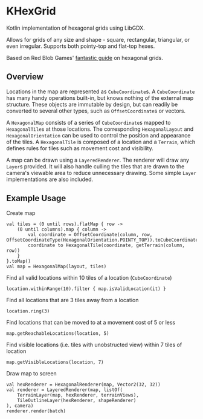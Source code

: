 # KHexGrid
Kotlin implementation of hexagonal grids using LibGDX.

Allows for grids of any size and shape - square, rectangular, triangular, or even irregular. Supports both pointy-top and flat-top hexes.

Based on Red Blob Games' [fantastic guide](https://www.redblobgames.com/grids/hexagons/) on hexagonal grids.

## Overview
Locations in the map are represented as `CubeCoordinate`s. A `CubeCoordinate` has many handy operations built-in, but knows nothing of the external map structure. These objects are immutable by design, but can readily be converted to several other types, such as `OffsetCoordinate`s or vectors.

A `HexagonalMap` consists of a series of `CubeCoordinate`s mapped to `HexagonalTile`s at those locations. The corresponding `HexagonalLayout` and `HexagonalOrientation` can be used to control the position and appearance of the tiles. A `HexagonalTile` is composed of a location and a `Terrain`, which defines rules for tiles such as movement cost and visibility.

A map can be drawn using a `LayeredRenderer`. The renderer will draw any `Layer`s provided. It will also handle culling the tiles that are drawn to the camera's viewable area to reduce unnecessary drawing. Some simple `Layer` implementations are also included.


## Example Usage
Create map

    val tiles = (0 until rows).flatMap { row ->
        (0 until columns).map { column ->
            val coordinate = OffsetCoordinate(column, row, OffsetCoordinateType(HexagonalOrientation.POINTY_TOP)).toCubeCoordinate()
            coordinate to HexagonalTile(coordinate, getTerrain(column, row))
        }
    }.toMap()
    val map = HexagonalMap(layout, tiles)

Find all valid locations within 10 tiles of a location (`CubeCoordinate`)

    location.withinRange(10).filter { map.isValidLocation(it) }
    
Find all locations that are 3 tiles away from a location

    location.ring(3)    

Find locations that can be moved to at a movement cost of 5 or less

    map.getReachableLocations(location, 5)
    
Find visible locations (i.e. tiles with unobstructed view) within 7 tiles of location

    map.getVisibleLocations(location, 7)
    
Draw map to screen

    val hexRenderer = HexagonalRenderer(map, Vector2(32, 32))
    val renderer = LayeredRenderer(map, listOf(
        TerrainLayer(map, hexRenderer, terrainViews),
        TileOutlineLayer(hexRenderer, shapeRenderer)
    ), camera)
    renderer.render(batch)
